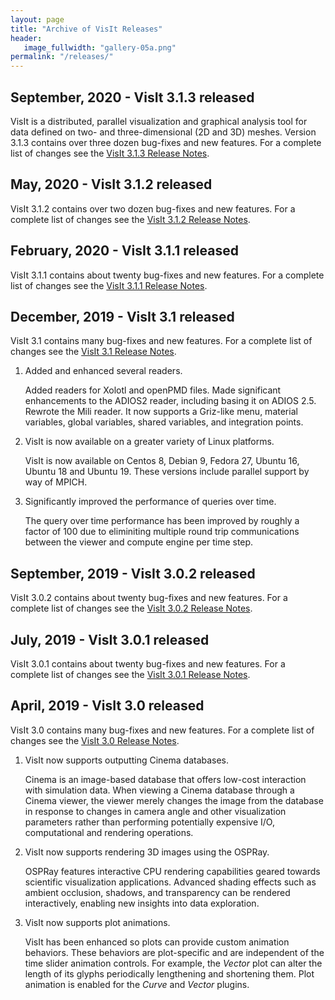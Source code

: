```yaml
---
layout: page
title: "Archive of VisIt Releases"
header:
   image_fullwidth: "gallery-05a.png"
permalink: "/releases/"
---
```


## September, 2020 - VisIt 3.1.3 released

VisIt is a distributed, parallel visualization and graphical analysis tool for data defined on two- and three-dimensional (2D and 3D) meshes. Version 3.1.3 contains over three dozen bug-fixes and new features. For a complete list of changes see the [VisIt 3.1.3 Release Notes](release-notes-3.1.3).

## May, 2020 - VisIt 3.1.2 released

VisIt 3.1.2 contains over two dozen bug-fixes and new features. For a complete list of changes see the [VisIt 3.1.2 Release Notes](release-notes-3.1.2).

## February, 2020 - VisIt 3.1.1 released

VisIt 3.1.1 contains about twenty bug-fixes and new features. For a complete list of changes see the [VisIt 3.1.1 Release Notes](release-notes-3.1.1).

## December, 2019 - VisIt 3.1 released

VisIt 3.1 contains many bug-fixes and new features. For a complete list of changes see the [VisIt 3.1 Release Notes](release-notes-3.1.0).

1. Added and enhanced several readers.

    Added readers for Xolotl and openPMD files. Made significant enhancements to the ADIOS2 reader, including basing it on ADIOS 2.5. Rewrote the Mili reader. It now supports a Griz-like menu, material variables, global variables, shared variables, and integration points.

2. VisIt is now available on a greater variety of Linux platforms.

    VisIt is now available on Centos 8, Debian 9, Fedora 27, Ubuntu 16, Ubuntu 18 and Ubuntu 19. These versions include parallel support by way of MPICH.

3. Significantly improved the performance of queries over time.

    The query over time performance has been improved by roughly a factor of 100 due to eliminiting multiple round trip communications between the viewer and compute engine per time step.

## September, 2019 - VisIt 3.0.2 released

VisIt 3.0.2 contains about twenty bug-fixes and new features. For a complete list of changes see the [VisIt 3.0.2 Release Notes](release-notes-3.0.2).

## July, 2019 - VisIt 3.0.1 released

VisIt 3.0.1 contains about twenty bug-fixes and new features. For a complete list of changes see the [VisIt 3.0.1 Release Notes](release-notes-3.0.1).

## April, 2019 - VisIt 3.0 released

VisIt 3.0 contains many bug-fixes and new features. For a complete list of changes see the [VisIt 3.0 Release Notes](release-notes-3.0.0).

1. VisIt now supports outputting Cinema databases.

    Cinema is an image-based database that offers low-cost interaction with simulation data. When viewing a Cinema database through a Cinema viewer, the viewer merely changes the image from the database in response to changes in camera angle and other visualization parameters rather than performing potentially expensive I/O, computational and rendering operations.

2. VisIt now supports rendering 3D images using the OSPRay.

    OSPRay features interactive CPU rendering capabilities geared towards scientific visualization applications. Advanced shading effects such as ambient occlusion, shadows, and transparency can be rendered interactively, enabling new insights into data exploration.

3. VisIt now supports plot animations.

    VisIt has been enhanced so plots can provide custom animation behaviors. These behaviors are plot-specific and are independent of the time slider animation controls. For example, the *Vector* plot can alter the length of its glyphs periodically lengthening and shortening them. Plot animation is enabled for the *Curve* and *Vector* plugins.
